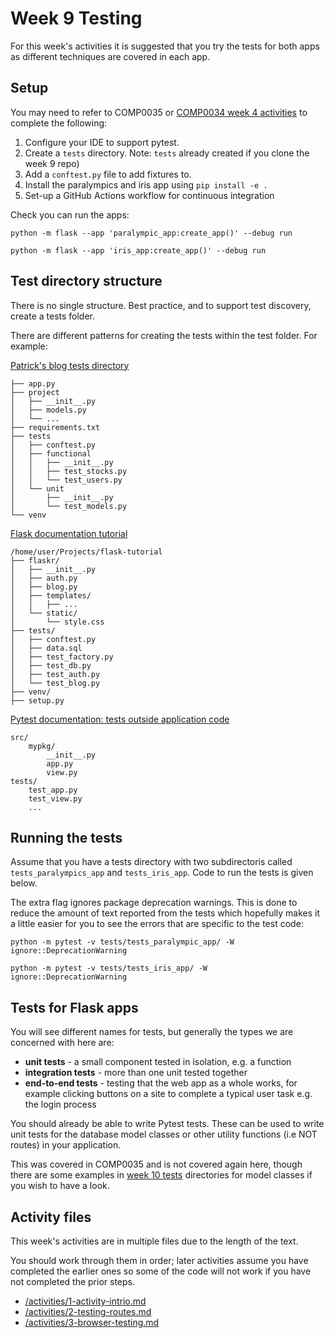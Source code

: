 # Week 9 Testing

For this week's activities it is suggested that you try the tests for both apps as different techniques are covered in each app.

## Setup

You may need to refer to COMP0035 or [COMP0034 week 4 activities](https://github.com/nicholsons/comp0034-week4/blob/main/activities/activities.md) to complete the following:

1. Configure your IDE to support pytest.
2. Create a `tests` directory. Note: `tests` already created if you clone the week 9 repo)
3. Add a `conftest.py` file to add fixtures to.
4. Install the paralympics and iris app using `pip install -e .`
5. Set-up a GitHub Actions workflow for continuous integration

Check you can run the apps:

`python -m flask --app 'paralympic_app:create_app()' --debug run`

`python -m flask --app 'iris_app:create_app()' --debug run`

## Test directory structure

There is no single structure. Best practice, and to support test discovery, create a tests folder.

There are different patterns for creating the tests within the test folder. For example:

[Patrick's blog tests directory](https://testdriven.io/blog/flask-pytest/#project%20structure)

```text
├── app.py
├── project
│   ├── __init__.py
│   ├── models.py
│   └── ...
├── requirements.txt
├── tests
│   ├── conftest.py
│   ├── functional
│   │   ├── __init__.py
│   │   ├── test_stocks.py
│   │   └── test_users.py
│   └── unit
│       ├── __init__.py
│       └── test_models.py
└── venv
```

[Flask documentation tutorial](https://flask.palletsprojects.com/en/2.2.x/tutorial/layout/)

```text
/home/user/Projects/flask-tutorial
├── flaskr/
│   ├── __init__.py
│   ├── auth.py
│   ├── blog.py
│   ├── templates/
│   │   ├── ...
│   └── static/
│       └── style.css
├── tests/
│   ├── conftest.py
│   ├── data.sql
│   ├── test_factory.py
│   ├── test_db.py
│   ├── test_auth.py
│   └── test_blog.py
├── venv/
├── setup.py
```

[Pytest documentation: tests outside application code](https://docs.pytest.org/en/7.1.x/explanation/goodpractices.html#tests-outside-application-code)

```text
src/
    mypkg/
        __init__.py
        app.py
        view.py
tests/
    test_app.py
    test_view.py
    ...
```

## Running the tests

Assume that you have a tests directory with two subdirectoris called `tests_paralympics_app` and `tests_iris_app`. Code to run the tests is given below.

The extra flag ignores package deprecation warnings. This is done to reduce the amount of text reported from the tests which hopefully makes it a little easier for you to see the errors that are specific to the test code:

`python -m pytest -v tests/tests_paralympic_app/ -W ignore::DeprecationWarning`

`python -m pytest -v tests/tests_iris_app/ -W ignore::DeprecationWarning`

## Tests for Flask apps

You will see different names for tests, but generally the types we are concerned with here are:

- **unit tests** - a small component tested in isolation, e.g. a function
- **integration tests** - more than one unit tested together
- **end-to-end tests** - testing that the web app as a whole works, for example clicking buttons on a site to complete a typical user task e.g. the login process

You should already be able to write Pytest tests. These can be used to write unit tests for the database model classes or other utility functions (i.e NOT routes) in your application.

This was covered in COMP0035 and is not covered again here, though there are some examples in [week 10 tests](https://github.com/nicholsons/comp0034-week10/tree/master/tests) directories for model classes if you wish to have a look.

## Activity files

This week's activities are in multiple files due to the length of the text.

You should work through them in order; later activities assume you have completed the earlier ones so some of the code will not work if you have not completed the prior steps.

- [/activities/1-activity-intrio.md](/activities/1-activity-intro.md)
- [/activities/2-testing-routes.md](/activities/2-testing-routes.md)
- [/activities/3-browser-testing.md](/activities/3-browser-testing.md)
